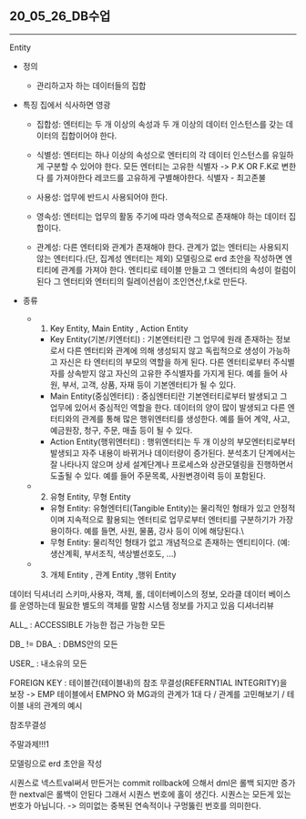 ## 20_05_26_DB수업

---

Entity 

- 정의

  - 관리하고자 하는 데이터들의 집합

- 특징 집에서 식사하면 영광

  - 집합성: 엔터티는 두 개 이상의 속성과 두 개 이상의 데이터 인스턴스를 갖는 데이터의 집합이어야 한다.

  - 식별성: 엔터티는 하나 이상의 속성으로 엔터티의 각 데이터 인스턴스를 유일하게 구분할 수 있어야 한다. 모든 엔터티는 고유한 식별자 -> P.K OR  F.K로 변한다 를 가져야한다 레코드를 고유하게 구별해야한다. 식별자 - 최고존불

  - 사용성: 업무에 반드시 사용되어야 한다.

  - 영속성: 엔터티는 업무의 활동 주기에 따라 영속적으로 존재해야 하는 데이터 집합이다.

  - 관계성: 다른 엔터티와 관계가 존재해야 한다. 관계가 없는 엔터티는 사용되지 않는 엔터티다.(단, 집계성 엔터티는 제외) 모델링으로 erd 초안을 작성하면 엔티티에 관계를 가져야 한다. 엔티티로 테이블 만들고 그 엔터티의 속성이 컬럼이 된다 그 엔터티와 엔터티의 릴레이션쉽이 조인연산,f.k로 만든다.

    

- 종류

  - 1) Key Entity, Main Entity , Action Entity 
    - Key Entity(기본/키엔터티) : 기본엔터티란 그 업무에 원래 존재하는 정보로서 다른 엔터티와 관계에 의해 생성되지 않고 독립적으로 생성이 가능하고 자신은 타 엔터티의 부모의 역할을 하게 된다. 다른 엔터티로부터 주식별자를 상속받지 않고 자신의 고유한 주식별자를 가지게 된다. 예를 들어 사원, 부서, 고객, 상품, 자재 등이 기본엔터티가 될 수 있다.
    - Main Entity(중심엔터티) : 중심엔터티란 기본엔터티로부터 발생되고 그 업무에 있어서 중심적인 역할을 한다. 데이터의 양이 많이 발생되고 다른 엔터티와의 관계를 통해 많은 행위엔터티를 생성한다. 예를 들어 계약, 사고, 예금원장, 청구, 주문, 매출 등이 될 수 있다.
    - Action Entity(행위엔터티) : 행위엔터티는 두 개 이상의 부모엔터티로부터 발생되고 자주 내용이 바뀌거나 데이터량이 증가된다. 분석초기 단계에서는 잘 나타나지 않으며 상세 설계단계나 프로세스와 상관모델링을 진행하면서 도출될 수 있다. 예를 들어 주문목록, 사원변경이력 등이 포함된다.
  - 2) 유형 Entity, 무형 Entity 
    - 유형 Entity: 유형엔터티(Tangible Entity)는 물리적인 형태가 있고 안정적이며 지속적으로 활용되는 엔터티로 업무로부터 엔터티를 구분하기가 가장 용이하다. 예를 들면, 사원, 물품, 강사 등이 이에 해당된다.\
    - 무형 Entity: 물리적인 형태가 없고 개념적으로 존재하는 엔티티이다. (예: 생산계획, 부서조직, 색상별선호도, ...)
  - 3) 개체 Entity , 관계 Entity ,행위 Entity

데이터 딕셔너리
스키마,사용자, 객체, 롤, 데이터베이스의 정보, 오라클 데이터 베이스를 운영하는데 필요한 별도의 객체를 말함
시스템 정보를 가지고 있음 
디셔너리뷰 

ALL_ : ACCESSIBLE 가능한 접근 가능한 모든

DB_ != DBA_ : DBMS안의 모든  

USER_ : 내소유의 모든



FOREIGN KEY : 테이블간(테이블내)의 참조 무결성(REFERNTIAL INTEGRITY)을 보장 -> EMP 테이블에서 EMPNO 와 MG과의 관계가 1대 다 / 관계를 고민해보기 / 테이블 내의 관계의 예시



참조무결성

주말과제!!!1

모델링으로 erd 초안을 작성



시퀀스로 넥스트val써서 만든거는 commit rollback에 으해서 dml은 롤백 되지만 증가한 nextval은 롤백이 안된다 그래서 시퀀스 번호에 홀이 생긴다. 시퀀스는 모든게 있는 번호가 아닙니다. -> 의미없는 중복된 연속적이나 구멍뚫린 번호를 의미한다.



